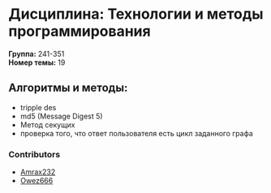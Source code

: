 # Дисциплина: Технологии и методы программирования

**Группа:** 241-351  
**Номер темы:** 19 

## Алгоритмы и методы:

- tripple des  
- md5 (Message Digest 5)
- Метод секущих  
- проверка того, что ответ пользователя есть цикл заданного графа 



### Contributors
- [Amrax232](https://github.com/Amrax232)  
- [Owez666](https://github.com/Owez666)  
